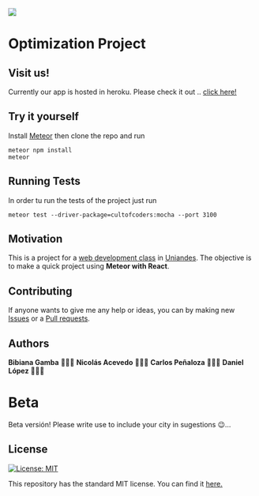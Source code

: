 
<img src = "http://www.tecsaing.com/images/html/logo-footer.png" style="background-color:powderblue">



# Optimization Project




## Visit us!
Currently our app is hosted in heroku. Please check it out .. [click here!](https://mandaodao.herokuapp.com/#/)

## Try it yourself

Install [Meteor](https://www.meteor.com/install) then clone the repo and run

```
meteor npm install
meteor
```

## Running Tests
In order tu run the tests of the project just run

```
meteor test --driver-package=cultofcoders:mocha --port 3100
```

## Motivation
This is a project for a [web development class](http://johnguerra.co/classes/webDevelopment_spring_2018/) in [Uniandes](https://www.uniandes.edu.co). The objective is to make a quick project using **Meteor with React**.

## Contributing
If anyone wants to give me any help or ideas, you can by making new [Issues](https://github.com/nacevedo/MandaoDao/issues) or a [Pull requests](https://github.com/nacevedo/MandaoDao/pulls).

## Authors 
**Bibiana Gamba** 👩🏽‍🎨
**Nicolás Acevedo** 👨🏼‍🔬
**Carlos Peñaloza** 👨🏻‍🚒
**Daniel López** 👨🏻‍🌾 


# Beta
Beta versión! Please write use to include your city in sugestions 😉...

## License
[![License: MIT](https://img.shields.io/badge/License-MIT-yellow.svg)](https://opensource.org/licenses/MIT)

This repository has the standard MIT license. You can find it [here.](https://github.com/nacevedo/MandaoDao/blob/master/LICENSE)
